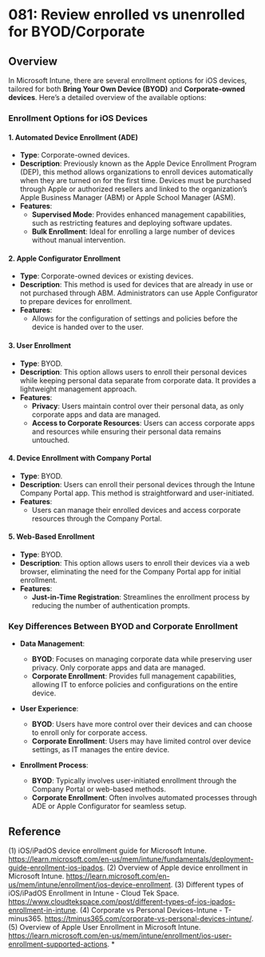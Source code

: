 # 081: Review enrolled vs unenrolled for BYOD/Corporate

## Overview
In Microsoft Intune, there are several enrollment options for iOS devices, tailored for both **Bring Your Own Device (BYOD)** and **Corporate-owned devices**. Here’s a detailed overview of the available options:

### Enrollment Options for iOS Devices

#### 1. **Automated Device Enrollment (ADE)**
- **Type**: Corporate-owned devices.
- **Description**: Previously known as the Apple Device Enrollment Program (DEP), this method allows organizations to enroll devices automatically when they are turned on for the first time. Devices must be purchased through Apple or authorized resellers and linked to the organization’s Apple Business Manager (ABM) or Apple School Manager (ASM).
- **Features**:
  - **Supervised Mode**: Provides enhanced management capabilities, such as restricting features and deploying software updates.
  - **Bulk Enrollment**: Ideal for enrolling a large number of devices without manual intervention.

#### 2. **Apple Configurator Enrollment**
- **Type**: Corporate-owned devices or existing devices.
- **Description**: This method is used for devices that are already in use or not purchased through ABM. Administrators can use Apple Configurator to prepare devices for enrollment.
- **Features**:
  - Allows for the configuration of settings and policies before the device is handed over to the user.

#### 3. **User Enrollment**
- **Type**: BYOD.
- **Description**: This option allows users to enroll their personal devices while keeping personal data separate from corporate data. It provides a lightweight management approach.
- **Features**:
  - **Privacy**: Users maintain control over their personal data, as only corporate apps and data are managed.
  - **Access to Corporate Resources**: Users can access corporate apps and resources while ensuring their personal data remains untouched.

#### 4. **Device Enrollment with Company Portal**
- **Type**: BYOD.
- **Description**: Users can enroll their personal devices through the Intune Company Portal app. This method is straightforward and user-initiated.
- **Features**:
  - Users can manage their enrolled devices and access corporate resources through the Company Portal.

#### 5. **Web-Based Enrollment**
- **Type**: BYOD.
- **Description**: This option allows users to enroll their devices via a web browser, eliminating the need for the Company Portal app for initial enrollment.
- **Features**:
  - **Just-in-Time Registration**: Streamlines the enrollment process by reducing the number of authentication prompts.

### Key Differences Between BYOD and Corporate Enrollment

- **Data Management**:
  - **BYOD**: Focuses on managing corporate data while preserving user privacy. Only corporate apps and data are managed.
  - **Corporate Enrollment**: Provides full management capabilities, allowing IT to enforce policies and configurations on the entire device.

- **User Experience**:
  - **BYOD**: Users have more control over their devices and can choose to enroll only for corporate access.
  - **Corporate Enrollment**: Users may have limited control over device settings, as IT manages the entire device.

- **Enrollment Process**:
  - **BYOD**: Typically involves user-initiated enrollment through the Company Portal or web-based methods.
  - **Corporate Enrollment**: Often involves automated processes through ADE or Apple Configurator for seamless setup.


## Reference
(1) iOS/iPadOS device enrollment guide for Microsoft Intune. https://learn.microsoft.com/en-us/mem/intune/fundamentals/deployment-guide-enrollment-ios-ipados.
(2) Overview of Apple device enrollment in Microsoft Intune. https://learn.microsoft.com/en-us/mem/intune/enrollment/ios-device-enrollment.
(3) Different types of iOS/iPadOS Enrollment in Intune - Cloud Tek Space. https://www.cloudtekspace.com/post/different-types-of-ios-ipados-enrollment-in-intune.
(4) Corporate vs Personal Devices-Intune - T-minus365. https://tminus365.com/corporate-vs-personal-devices-intune/.
(5) Overview of Apple User Enrollment in Microsoft Intune. https://learn.microsoft.com/en-us/mem/intune/enrollment/ios-user-enrollment-supported-actions.
* 

